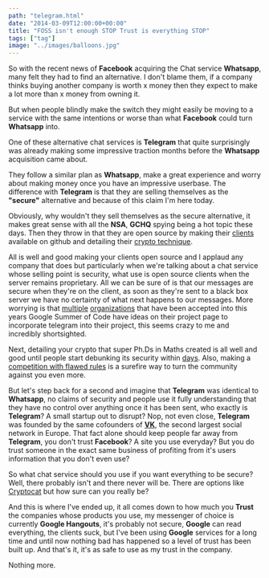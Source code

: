 ```yaml
---
path: "telegram.html"
date: "2014-03-09T12:00:00+00:00"
title: "FOSS isn't enough STOP Trust is everything STOP"
tags: ["tag"]
image: "../images/balloons.jpg"
---
```


So with the recent news of **Facebook** acquiring the Chat service **Whatsapp**, many felt they had to find an alternative. I don't blame them, if a company thinks buying another company is worth x money then they expect to make a lot more than x money from owning it.

But when people blindly make the switch they might easily be moving to a service with the same intentions or worse than what **Facebook** could turn **Whatsapp** into.

One of these alternative chat services is **Telegram** that quite surprisingly was already making some impressive traction months before the **Whatsapp** acquisition came about.

They follow a similar plan as **Whatsapp**, make a great experience and worry about making money once you have an impressive userbase. The difference with **Telegram** is that they are selling themselves as the **"secure"** alternative and because of this claim I'm here today.

Obviously, why wouldn't they sell themselves as the secure alternative, it makes great sense with all the **NSA**, **GCHQ** spying being a hot topic these days. Then they throw in that they are open source by making their [clients]("https://github.com/DrKLO/Telegram") available on github and detailing their [crypto technique]("https://core.telegram.org/mtproto").

All is well and good making your clients open source and I applaud any company that does but particularly when we're talking about a chat service whose selling point is security, what use is open source clients when the server remains proprietary. All we can be sure of is that our messages are secure when they're on the client, as soon as they're sent to a black box server we have no certainty of what next happens to our messages. More worrying is that [multiple]("http://community.kde.org/GSoC/2014/Ideas#Project:_Telegram_Network_Support") [organizations]("http://wiki.apertium.org/wiki/Ideas_for_Google_Summer_of_Code") that have been accepted into this years Google Summer of Code have ideas on their project page to incorporate telegram into their project, this seems crazy to me and incredibly shortsighted.

Next, detailing your crypto that super Ph.Ds in Maths created is all well and good until people start debunking its security within [days]("http://unhandledexpression.com/2013/12/17/telegram-stand-back-we-know-maths/"). Also, making a [competition with flawed rules]("http://thoughtcrime.org/blog/telegram-crypto-challenge/")  is a surefire way to turn the community against you even more.

But let's step back for a second and imagine that **Telegram** was identical to **Whatsapp**, no claims of security and people use it fully understanding that they have no control over anything once it has been sent, who exactly is **Telegram**? A small startup out to disrupt? Nop, not even close, **Telegram** was founded by the same cofounders of **[VK]("http://en.wikipedia.org/wiki/VK_(social_network)")**, the second largest social network in Europe. That fact alone should keep people far away from **Telegram**, you don't trust **Facebook**? A site you use everyday? But you do trust someone in the exact same business of profiting from it's users information that you don't even use?

So what chat service should you use if you want everything to be secure? Well, there probably isn't and there never will be. There are options like [Cryptocat]("https://crypto.cat") but how sure can you really be?

And this is where I've ended up, it all comes down to how much you **Trust** the companies whose products you use, my messenger of choice is currently **Google Hangouts**, it's probably not secure, **Google** can read everything, the clients suck, but I've been using **Google** services for a long time and until now nothing bad has happened so a level of trust has been built up. And that's it, it's as safe to use as my trust in the company.

Nothing more.

